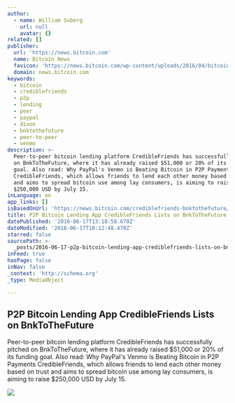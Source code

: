 ```yaml
---
author:
  - name: William Suberg
    url: null
    avatar: {}
related: []
publisher:
  url: 'https://news.bitcoin.com'
  name: Bitcoin News
  favicon: 'https://news.bitcoin.com/wp-content/uploads/2016/04/bitcoin_fav.png'
  domain: news.bitcoin.com
keywords:
  - bitcoin
  - crediblefriends
  - p2p
  - lending
  - peer
  - paypal
  - dixon
  - bnktothefuture
  - peer-to-peer
  - venmo
description: >-
  Peer-to-peer bitcoin lending platform CredibleFriends has successfully pitched
  on BnkToTheFuture, where it has already raised $51,000 or 20% of its funding
  goal. Also read: Why PayPal's Venmo is Beating Bitcoin in P2P Payments
  CredibleFriends, which allows friends to lend each other money based on trust
  and aims to spread bitcoin use among lay consumers, is aiming to raise
  $250,000 USD by July 15.
inLanguage: en
app_links: []
isBasedOnUrl: 'https://news.bitcoin.com/crediblefriends-bnktothefuture/'
title: P2P Bitcoin Lending App CredibleFriends Lists on BnkToTheFuture
datePublished: '2016-06-17T13:18:58.670Z'
dateModified: '2016-06-17T10:12:48.470Z'
starred: false
sourcePath: >-
  _posts/2016-06-17-p2p-bitcoin-lending-app-crediblefriends-lists-on-bnktothefut.md
inFeed: true
hasPage: false
inNav: false
_context: 'http://schema.org'
_type: MediaObject

---
```

<article style=""><h1>P2P Bitcoin Lending App CredibleFriends Lists on BnkToTheFuture</h1><p>Peer-to-peer bitcoin lending platform CredibleFriends has successfully pitched on BnkToTheFuture, where it has already raised $51,000 or 20% of its funding goal. Also read: Why PayPal's Venmo is Beating Bitcoin in P2P Payments CredibleFriends, which allows friends to lend each other money based on trust and aims to spread bitcoin use among lay consumers, is aiming to raise $250,000 USD by July 15.</p><img src="https://news.bitcoin.com/wp-content/uploads/2016/06/photoerf.jpg" /></article>